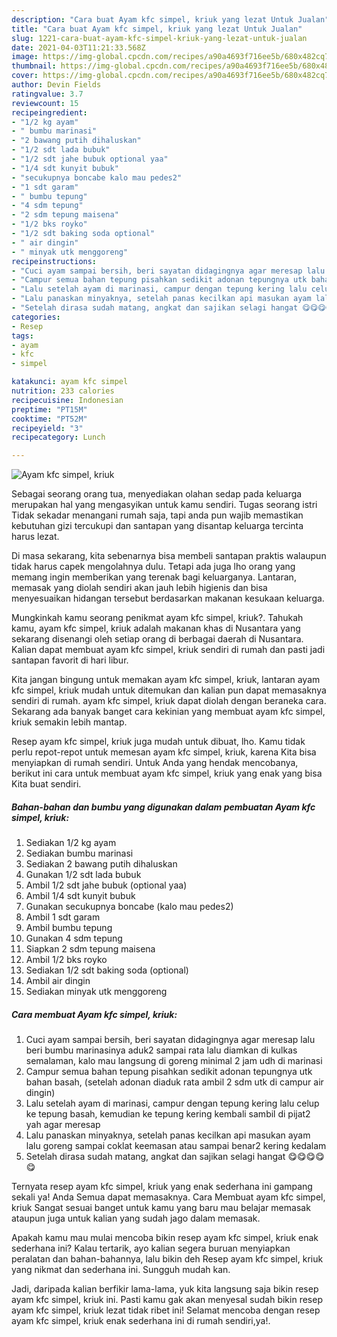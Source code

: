 ```yaml
---
description: "Cara buat Ayam kfc simpel, kriuk yang lezat Untuk Jualan"
title: "Cara buat Ayam kfc simpel, kriuk yang lezat Untuk Jualan"
slug: 1221-cara-buat-ayam-kfc-simpel-kriuk-yang-lezat-untuk-jualan
date: 2021-04-03T11:21:33.568Z
image: https://img-global.cpcdn.com/recipes/a90a4693f716ee5b/680x482cq70/ayam-kfc-simpel-kriuk-foto-resep-utama.jpg
thumbnail: https://img-global.cpcdn.com/recipes/a90a4693f716ee5b/680x482cq70/ayam-kfc-simpel-kriuk-foto-resep-utama.jpg
cover: https://img-global.cpcdn.com/recipes/a90a4693f716ee5b/680x482cq70/ayam-kfc-simpel-kriuk-foto-resep-utama.jpg
author: Devin Fields
ratingvalue: 3.7
reviewcount: 15
recipeingredient:
- "1/2 kg ayam"
- " bumbu marinasi"
- "2 bawang putih dihaluskan"
- "1/2 sdt lada bubuk"
- "1/2 sdt jahe bubuk optional yaa"
- "1/4 sdt kunyit bubuk"
- "secukupnya boncabe kalo mau pedes2"
- "1 sdt garam"
- " bumbu tepung"
- "4 sdm tepung"
- "2 sdm tepung maisena"
- "1/2 bks royko"
- "1/2 sdt baking soda optional"
- " air dingin"
- " minyak utk menggoreng"
recipeinstructions:
- "Cuci ayam sampai bersih, beri sayatan didagingnya agar meresap lalu beri bumbu marinasinya aduk2 sampai rata lalu diamkan di kulkas semalaman, kalo mau langsung di goreng minimal 2 jam udh di marinasi"
- "Campur semua bahan tepung pisahkan sedikit adonan tepungnya utk bahan basah, (setelah adonan diaduk rata ambil 2 sdm utk di campur air dingin)"
- "Lalu setelah ayam di marinasi, campur dengan tepung kering lalu celup ke tepung basah, kemudian ke tepung kering kembali sambil di pijat2 yah agar meresap"
- "Lalu panaskan minyaknya, setelah panas kecilkan api masukan ayam lalu goreng sampai coklat keemasan atau sampai benar2 kering kedalam"
- "Setelah dirasa sudah matang, angkat dan sajikan selagi hangat 😋😋😋😋😋"
categories:
- Resep
tags:
- ayam
- kfc
- simpel

katakunci: ayam kfc simpel 
nutrition: 233 calories
recipecuisine: Indonesian
preptime: "PT15M"
cooktime: "PT52M"
recipeyield: "3"
recipecategory: Lunch

---
```



![Ayam kfc simpel, kriuk](https://img-global.cpcdn.com/recipes/a90a4693f716ee5b/680x482cq70/ayam-kfc-simpel-kriuk-foto-resep-utama.jpg)

Sebagai seorang orang tua, menyediakan olahan sedap pada keluarga merupakan hal yang mengasyikan untuk kamu sendiri. Tugas seorang istri Tidak sekadar menangani rumah saja, tapi anda pun wajib memastikan kebutuhan gizi tercukupi dan santapan yang disantap keluarga tercinta harus lezat.

Di masa  sekarang, kita sebenarnya bisa membeli santapan praktis walaupun tidak harus capek mengolahnya dulu. Tetapi ada juga lho orang yang memang ingin memberikan yang terenak bagi keluarganya. Lantaran, memasak yang diolah sendiri akan jauh lebih higienis dan bisa menyesuaikan hidangan tersebut berdasarkan makanan kesukaan keluarga. 



Mungkinkah kamu seorang penikmat ayam kfc simpel, kriuk?. Tahukah kamu, ayam kfc simpel, kriuk adalah makanan khas di Nusantara yang sekarang disenangi oleh setiap orang di berbagai daerah di Nusantara. Kalian dapat membuat ayam kfc simpel, kriuk sendiri di rumah dan pasti jadi santapan favorit di hari libur.

Kita jangan bingung untuk memakan ayam kfc simpel, kriuk, lantaran ayam kfc simpel, kriuk mudah untuk ditemukan dan kalian pun dapat memasaknya sendiri di rumah. ayam kfc simpel, kriuk dapat diolah dengan beraneka cara. Sekarang ada banyak banget cara kekinian yang membuat ayam kfc simpel, kriuk semakin lebih mantap.

Resep ayam kfc simpel, kriuk juga mudah untuk dibuat, lho. Kamu tidak perlu repot-repot untuk memesan ayam kfc simpel, kriuk, karena Kita bisa menyiapkan di rumah sendiri. Untuk Anda yang hendak mencobanya, berikut ini cara untuk membuat ayam kfc simpel, kriuk yang enak yang bisa Kita buat sendiri.

<!--inarticleads1-->

##### Bahan-bahan dan bumbu yang digunakan dalam pembuatan Ayam kfc simpel, kriuk:

1. Sediakan 1/2 kg ayam
1. Sediakan  bumbu marinasi
1. Sediakan 2 bawang putih dihaluskan
1. Gunakan 1/2 sdt lada bubuk
1. Ambil 1/2 sdt jahe bubuk (optional yaa)
1. Ambil 1/4 sdt kunyit bubuk
1. Gunakan secukupnya boncabe (kalo mau pedes2)
1. Ambil 1 sdt garam
1. Ambil  bumbu tepung
1. Gunakan 4 sdm tepung
1. Siapkan 2 sdm tepung maisena
1. Ambil 1/2 bks royko
1. Sediakan 1/2 sdt baking soda (optional)
1. Ambil  air dingin
1. Sediakan  minyak utk menggoreng




<!--inarticleads2-->

##### Cara membuat Ayam kfc simpel, kriuk:

1. Cuci ayam sampai bersih, beri sayatan didagingnya agar meresap lalu beri bumbu marinasinya aduk2 sampai rata lalu diamkan di kulkas semalaman, kalo mau langsung di goreng minimal 2 jam udh di marinasi
1. Campur semua bahan tepung pisahkan sedikit adonan tepungnya utk bahan basah, (setelah adonan diaduk rata ambil 2 sdm utk di campur air dingin)
1. Lalu setelah ayam di marinasi, campur dengan tepung kering lalu celup ke tepung basah, kemudian ke tepung kering kembali sambil di pijat2 yah agar meresap
1. Lalu panaskan minyaknya, setelah panas kecilkan api masukan ayam lalu goreng sampai coklat keemasan atau sampai benar2 kering kedalam
1. Setelah dirasa sudah matang, angkat dan sajikan selagi hangat 😋😋😋😋😋




Ternyata resep ayam kfc simpel, kriuk yang enak sederhana ini gampang sekali ya! Anda Semua dapat memasaknya. Cara Membuat ayam kfc simpel, kriuk Sangat sesuai banget untuk kamu yang baru mau belajar memasak ataupun juga untuk kalian yang sudah jago dalam memasak.

Apakah kamu mau mulai mencoba bikin resep ayam kfc simpel, kriuk enak sederhana ini? Kalau tertarik, ayo kalian segera buruan menyiapkan peralatan dan bahan-bahannya, lalu bikin deh Resep ayam kfc simpel, kriuk yang nikmat dan sederhana ini. Sungguh mudah kan. 

Jadi, daripada kalian berfikir lama-lama, yuk kita langsung saja bikin resep ayam kfc simpel, kriuk ini. Pasti kamu gak akan menyesal sudah bikin resep ayam kfc simpel, kriuk lezat tidak ribet ini! Selamat mencoba dengan resep ayam kfc simpel, kriuk enak sederhana ini di rumah sendiri,ya!.

